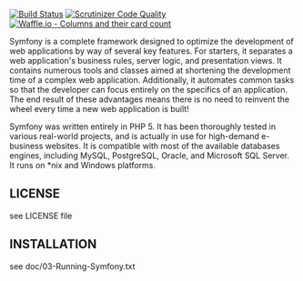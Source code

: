 [![Build Status](https://circleci.com/gh/jonphipps/Metadata-Registry/tree/stage.svg?style=shield&circle-token=d34aa938838a61715091521dc01e5b32c4b11d91)](https://circleci.com/gh/jonphipps/Metadata-Registry)
[![Scrutinizer Code Quality](https://scrutinizer-ci.com/g/jonphipps/Metadata-Registry/badges/quality-score.png?b=beta)](https://scrutinizer-ci.com/g/jonphipps/Metadata-Registry/?branch=beta)
[![Waffle.io - Columns and their card count](https://badge.waffle.io/jonphipps/Metadata-Registry.svg?columns=all)](https://waffle.io/jonphipps/Metadata-Registry)

Symfony is a complete framework designed to optimize the development of web applications by way of several key features.
For starters, it separates a web application's business rules, server logic, and presentation views.
It contains numerous tools and classes aimed at shortening the development time of a complex web application.
Additionally, it automates common tasks so that the developer can focus entirely on the specifics of an application.
The end result of these advantages means there is no need to reinvent the wheel every time a new web application is built!

Symfony was written entirely in PHP 5.
It has been thoroughly tested in various real-world projects, and is actually in use for high-demand e-business websites.
It is compatible with most of the available databases engines, including MySQL, PostgreSQL, Oracle, and Microsoft SQL Server.
It runs on *nix and Windows platforms.

LICENSE
-------

see LICENSE file

INSTALLATION
------------

see doc/03-Running-Symfony.txt

